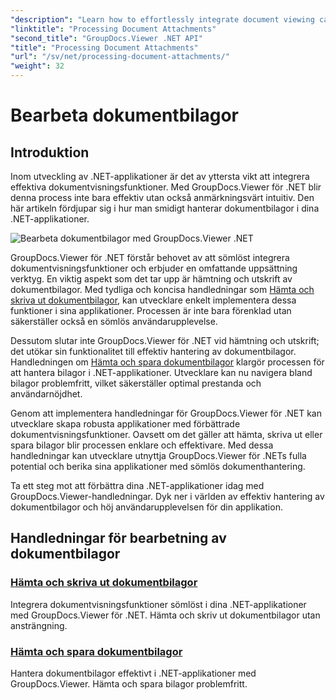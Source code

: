 ```yaml
---
"description": "Learn how to effortlessly integrate document viewing capabilities into your .NET applications using GroupDocs.Viewer. Manage document attachments efficiently."
"linktitle": "Processing Document Attachments"
"second_title": "GroupDocs.Viewer .NET API"
"title": "Processing Document Attachments"
"url": "/sv/net/processing-document-attachments/"
"weight": 32
---
```


# Bearbeta dokumentbilagor

## Introduktion

Inom utveckling av .NET-applikationer är det av yttersta vikt att integrera effektiva dokumentvisningsfunktioner. Med GroupDocs.Viewer för .NET blir denna process inte bara effektiv utan också anmärkningsvärt intuitiv. Den här artikeln fördjupar sig i hur man smidigt hanterar dokumentbilagor i dina .NET-applikationer.

![Bearbeta dokumentbilagor med GroupDocs.Viewer .NET](/viewer/processing-document-attachments/image.png)

GroupDocs.Viewer för .NET förstår behovet av att sömlöst integrera dokumentvisningsfunktioner och erbjuder en omfattande uppsättning verktyg. En viktig aspekt som det tar upp är hämtning och utskrift av dokumentbilagor. Med tydliga och koncisa handledningar som [Hämta och skriva ut dokumentbilagor](./retrieve-and-print-attachments/), kan utvecklare enkelt implementera dessa funktioner i sina applikationer. Processen är inte bara förenklad utan säkerställer också en sömlös användarupplevelse.

Dessutom slutar inte GroupDocs.Viewer för .NET vid hämtning och utskrift; det utökar sin funktionalitet till effektiv hantering av dokumentbilagor. Handledningen om [Hämta och spara dokumentbilagor](./retrieve-and-save-attachments/) klargör processen för att hantera bilagor i .NET-applikationer. Utvecklare kan nu navigera bland bilagor problemfritt, vilket säkerställer optimal prestanda och användarnöjdhet.

Genom att implementera handledningar för GroupDocs.Viewer för .NET kan utvecklare skapa robusta applikationer med förbättrade dokumentvisningsfunktioner. Oavsett om det gäller att hämta, skriva ut eller spara bilagor blir processen enklare och effektivare. Med dessa handledningar kan utvecklare utnyttja GroupDocs.Viewer för .NETs fulla potential och berika sina applikationer med sömlös dokumenthantering.

Ta ett steg mot att förbättra dina .NET-applikationer idag med GroupDocs.Viewer-handledningar. Dyk ner i världen av effektiv hantering av dokumentbilagor och höj användarupplevelsen för din applikation.

## Handledningar för bearbetning av dokumentbilagor
### [Hämta och skriva ut dokumentbilagor](./retrieve-and-print-attachments/)
Integrera dokumentvisningsfunktioner sömlöst i dina .NET-applikationer med GroupDocs.Viewer för .NET. Hämta och skriv ut dokumentbilagor utan ansträngning.
### [Hämta och spara dokumentbilagor](./retrieve-and-save-attachments/)
Hantera dokumentbilagor effektivt i .NET-applikationer med GroupDocs.Viewer. Hämta och spara bilagor problemfritt.